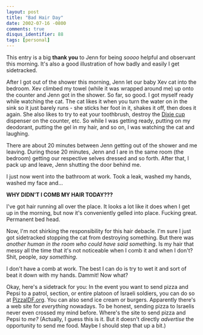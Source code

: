 ```yaml
---
layout: post
title: "Bad Hair Day"
date: 2002-07-16 -0800
comments: true
disqus_identifier: 88
tags: [personal]
---
```

This entry is a big **thank you** to Jenn for being *soooo* helpful and
observant this morning. It's also a good illustration of how badly and
easily I get sidetracked.

 After I got out of the shower this morning, Jenn let our baby Xev cat
into the bedroom. Xev climbed my towel (while it was wrapped around me)
up onto the counter and Jenn got in the shower. So far, so good. I got
myself ready while watching the cat. The cat likes it when you turn the
water on in the sink so it just barely runs - she sticks her foot in it,
shakes it off, then does it again. She also likes to try to eat your
toothbrush, destroy the [Dixie
cup](http://www.gp.com/consumerproducts/dixie.html) dispenser on the
counter, etc. So while I was getting ready, putting on my deodorant,
putting the gel in my hair, and so on, I was watching the cat and
laughing.

 There are about 20 minutes between Jenn getting out of the shower and
me leaving. During those 20 minutes, Jenn and I are in the same room
(the bedroom) getting our respective selves dressed and so forth. After
that, I pack up and leave, Jenn shutting the door behind me.

 I just now went into the bathroom at work. Took a leak, washed my
hands, washed my face and...

 **WHY DIDN'T I COMB MY HAIR TODAY???**

 I've got hair running all over the place. It looks a lot like it does
when I get up in the morning, but now it's conveniently gelled into
place. Fucking great. Permanent bed head.

 Now, I'm not shirking the responsibility for this hair debacle. I'm
sure I just got sidetracked stopping the cat from destroying something.
But there was *another human in the room who could have said something*.
Is my hair that messy all the time that it's not noticeable when I comb
it and when I don't? Shit, people, *say something*.

 I don't have a comb at work. The best I can do is try to wet it and
sort of beat it down with my hands. Dammit! Now what?

 Okay, here's a sidetrack for you: In the event you want to send pizza
and Pepsi to a patrol, section, or entire platoon of Israeli soldiers,
you can do so at [PizzaIDF.org](http://www.pizzaidf.org/). You can also
send ice cream or burgers. Apparently there's a web site for
*everything* nowadays. To be honest, sending pizza to Israelis never
even crossed my mind before. Where's the site to send pizza and Pepsi to
*me?* (Actually, I guess this is it. But it doesn't directly *advertise*
the opportunity to send me food. Maybe I should step that up a bit.)
